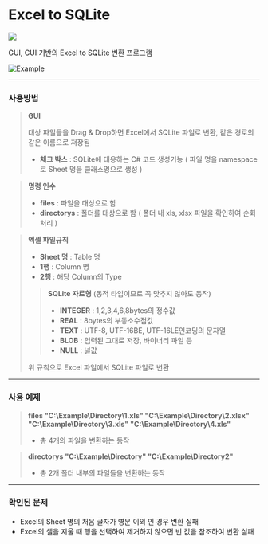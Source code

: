Excel to SQLite
=

[![](https://img.shields.io/github/downloads/cr545l/xlsToSqliteConverter/total.svg)](https://github.com/cr545l/xlsToSqliteConverter/releases)

GUI, CUI 기반의 Excel to SQLite 변환 프로그램

![Example](https://github.com/cr545l/xlsToSqliteConverter/tree/master/Example/Example.gif)

---

### **사용방법**

> **GUI**
>
> 대상 파일들을 Drag & Drop하면 Excel에서 SQLite 파일로 변환, 같은 경로의 같은 이름으로 저장됨
> - **체크 박스** : SQLite에 대응하는 C# 코드 생성기능 ( 파일 명을 namespace로 Sheet 명을 클래스명으로 생성 )

> **명령 인수**
>  
> - **files** : 파일을 대상으로 함
> - **directorys** : 폴더를 대상으로 함 ( 폴더 내 xls, xlsx 파일을 확인하여 순회처리 )

> **엑셀 파일규칙**
>  
> - **Sheet 명** : Table 명
> - **1행** : Column 명
> - **2행** : 해당 Column의 Type
>
>> **SQLite 자료형** (동적 타입이므로 꼭 맞추지 않아도 동작)
>>
>> - **INTEGER** : 1,2,3,4,6,8bytes의 정수값
>> - **REAL** : 8bytes의 부동소수점값
>> - **TEXT** : UTF-8, UTF-16BE, UTF-16LE인코딩의 문자열
>> - **BLOB** : 입력된 그대로 저장, 바이너리 파일 등
>> - **NULL** : 널값
>
> 위 규칙으로 Excel 파일에서 SQLite 파일로 변환

---

### **사용 예제**

> **files "C:\Example\Directory\1.xls" "C:\Example\Directory\2.xlsx" "C:\Example\Directory\3.xls" "C:\Example\Directory\4.xls"**
> 
> - 총 4개의 파일을 변환하는 동작

> **directorys "C:\Example\Directory" "C:\Example\Directory2"**
>
> - 총 2개 폴더 내부의 파일들을 변환하는 동작

---

### **확인된 문제**
- Excel의 Sheet 명의 처음 글자가 영문 이외 인 경우 변환 실패
- Excel의 셀을 지울 때 행을 선택하여 제거하지 않으면 빈 값을 참조하여 변환 실패